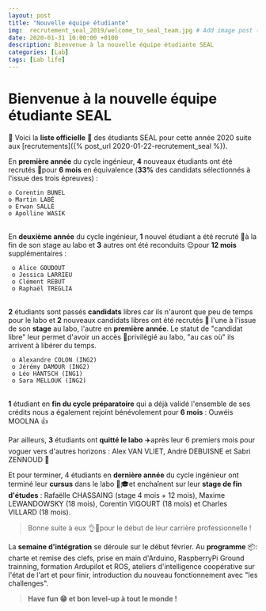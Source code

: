 ```yaml
---
layout: post
title: "Nouvelle équipe étudiante"
img:  recrutement_seal_2019/welcome_to_seal_team.jpg # Add image post (optional)
date: 2020-01-31 10:00:00 +0100
description: Bienvenue à la nouvelle équipe étudiante SEAL
categories: [Lab]
tags: [Lab life]
--- 
```



# Bienvenue à la nouvelle équipe étudiante SEAL

🥁 Voici la **liste officielle** 📜 des étudiants SEAL pour cette année 2020 suite aux [recrutements]({% post_url 2020-01-22-recrutement_seal %}).

En **première année** du cycle ingénieur, **4** nouveaux étudiants ont été recrutés 👏pour **6 mois** en équivalence (**33%** des candidats sélectionnés à l'issue des trois épreuves) :

	o Corentin BUNEL 
	o Martin LABÉ 
	o Erwan SALLÉ
	o Apolline WASIK

<br/>En **deuxième année** du cycle ingénieur, **1** nouvel étudiant a été recruté 👏à la fin de son stage au labo et **3** autres ont été reconduits 😉pour **12 mois** supplémentaires : 

     o Alice GOUDOUT 
     o Jessica LARRIEU
     o Clément REBUT
     o Raphaël TREGLIA

<br/>**2** étudiants sont passés **candidats** libres car ils n'auront que peu de temps pour le labo et **2** nouveaux candidats libres ont été recrutés 🙂 l'une à l'issue de son **stage** au labo, l'autre en **première année**. Le statut de "candidat libre" leur permet d'avoir un accès 🔑privilégié au labo, "au cas où" ils arrivent à libérer du temps. 

     o Alexandre COLON (ING2)
     o Jérémy DAMOUR (ING2)
     o Léo HANTSCH (ING1)
	 o Sara MELLOUK (ING2)

<br/>**1** étudiant en **fin du cycle préparatoire** qui a déjà validé l'ensemble de ses crédits nous a également rejoint bénévolement pour **6 mois** : Ouwéis MOOLNA 👍

Par ailleurs, **3** étudiants ont **quitté le labo** ✈️après leur 6 premiers mois pour voguer vers d'autres horizons : Alex VAN VLIET, André DEBUISNE et Sabri ZENNOUD 👋

Et pour terminer, 4 étudiants en **dernière année** du cycle ingénieur ont terminé leur **cursus** dans le labo 👏🎓et enchaînent sur leur **stage de fin d'études** : Rafaëlle CHASSAING (stage 4 mois + 12 mois), Maxime LEWANDOWSKY (18 mois), Corentin VIGOURT (18 mois) et Charles VILLARD (18 mois). 

> Bonne suite à eux 👌👋pour le début de leur carrière professionnelle !  

La **semaine d'intégration** se déroule sur le début février. Au **programme** 📦: charte et remise des clefs, prise en main d'Arduino, RaspberryPi Ground trainning, formation Ardupilot et ROS, ateliers d'intelligence coopérative sur l'état de l'art et pour finir, introduction du nouveau fonctionnement avec "les challenges". 

> **Have fun 😁 et bon level-up à tout le monde !**








